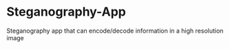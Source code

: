 # Steganography-App
Steganography app that can encode/decode information in a high resolution image
